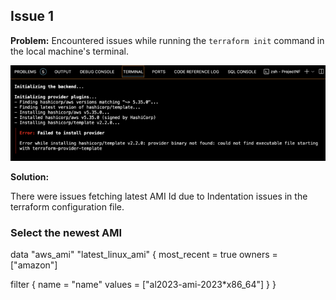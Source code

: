 ## Issue 1

**Problem:**
Encountered issues while running the `terraform init` command in the local machine's terminal.

![alt text](image.png)

**Solution:**

There were issues fetching latest AMI Id due to Indentation issues in the terraform configuration file. 

### Select the newest AMI

data "aws_ami" "latest_linux_ami" {
  most_recent = true
  owners      = ["amazon"]

  filter {
    name   = "name"
    values = ["al2023-ami-2023*x86_64"]
  }
}

